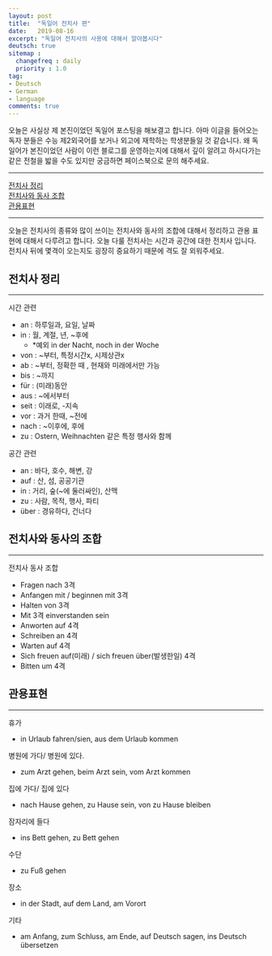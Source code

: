 ```yaml
---
layout: post
title:  "독일어 전치사 편"
date:   2019-08-16
excerpt: "독일어 전치사의 사용에 대해서 알아봅시다"
deutsch: true
sitemap :
  changefreq : daily
  priority : 1.0
tag:
- Deutsch
- German
- language
comments: true
---
```


오늘은 사실상 제 본진이었던 독일어 포스팅을 해보결고 합니다. 아마 이글을 들어오는 독자 분들은 수능 제2외국어를 보거나 외고에 재학하는 학생분들일 것 같습니다. 왜 독일어가 본진이었던 사람이 이런 블로그를 운영하는지에 대해서 깊이 알려고 하시다가는 같은 전철을 밟을 수도 있지만 궁금하면 페이스북으로 문의 해주세요.

---

<a href="#01">전치사 정리</a>  
<a href="#02">전치사와 동사 조합</a>  
<a href="#03">관용표현</a>

---

오늘은 전치사의 종류와 많이 쓰이는 전치사와 동사의 조합에 대해서 정리하고 관용 표현에 대해서 다루려고 합니다. 오늘 다룰 전치사는 시간과 공간에 대한 전치사 입니다. 전치사 뒤에 몇격이 오는지도 굉장히 중요하기 때문에 격도 잘 외워주세요.

<a id='01'></a> 
 ## 전치사 정리
 
---

시간 관련  
- an : 하루일과, 요일, 날짜
- in : 월, 계절, 년, ~후에
    -   *예외 in der Nacht, noch in der Woche
- von : ~부터, 특정시간x, 시제상관x
- ab : ~부터, 정확한 때 , 현재와 미래에서만 가능
- bis : ~까지
- für : (미래)동안
- aus : ~에서부터
- seit : 이래로, -지속
- vor : 과거 한때, ~전에
- nach : ~이후에, 후에
- zu : Ostern, Weihnachten 같은 특정 행사와 함께


공간 관련
- an : 바다, 호수, 해변, 강
- auf : 산, 섬, 공공기관
- in : 거리, 숲(~에 둘러싸인), 산맥
- zu : 사람, 목적, 행사, 파티
- über : 경유하다, 건너다

<a id='02'></a>
## 전치사와 동사의 조합
---

전치사 동사 조합
- Fragen nach 3격
- Anfangen mit / beginnen mit 3격
- Halten von 3격
- Mit 3격 einverstanden sein
- Anworten auf 4격
- Schreiben an 4격
- Warten auf 4격
- Sich freuen auf(미래) / sich freuen über(발생한일) 4격
- Bitten um 4격


<a id='03'></a>
## 관용표현
---
휴가
- in Urlaub fahren/sien, aus dem Urlaub kommen


병원에 가다/ 병원에 있다.
- zum Arzt gehen, beim Arzt sein, vom Arzt kommen


집에 가다/ 집에 있다
- nach Hause gehen, zu Hause sein, von zu Hause bleiben


잠자리에 들다
- ins Bett gehen, zu Bett gehen


수단
- zu Fuß gehen


장소
- in der Stadt, auf dem Land, am Vorort


기타
- am Anfang, zum Schluss, am Ende, auf Deutsch sagen, ins Deutsch übersetzen